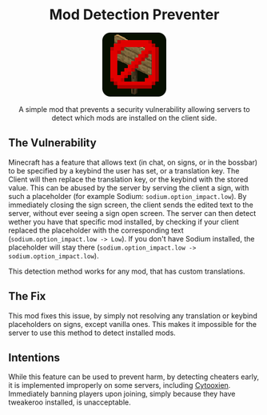 <h1 style="text-align: center">Mod Detection Preventer</h1>

<p align="center">
<img src="src/main/resources/assets/moddetectionpreventer/icon.png">
</p>

<p style="text-align: center">A simple mod that prevents a security vulnerability allowing servers to detect which mods are installed on
the client side.</p>

## The Vulnerability

Minecraft has a feature that allows text (in chat, on signs, or in the bossbar) to be specified by a keybind the user
has set, or a translation key. The Client will then replace the translation key, or the keybind with the stored value.
This can be abused by the server by serving the client a sign, with such a placeholder (for example Sodium:
`sodium.option_impact.low`). By immediately closing the sign screen, the client sends the edited text to the server,
without ever seeing a sign open screen. The server can then detect wether you have that specific mod installed, by
checking if your client replaced the placeholder with the corresponding text (`sodium.option_impact.low -> Low`). If
you don't have Sodium installed, the placeholder will stay there
(`sodium.option_impact.low -> sodium.option_impact.low`).

This detection method works for any mod, that has custom translations.

## The Fix

This mod fixes this issue, by simply not resolving any translation or keybind placeholders on signs, except vanilla
ones. This makes it impossible for the server to use this method to detect installed mods.

## Intentions

While this feature can be used to prevent harm, by detecting cheaters early, it is implemented improperly on some
servers, including [Cytooxien](CytooxienDetectedMods.md). Immediately banning players upon joining, simply because they
have tweakeroo installed, is unacceptable.
